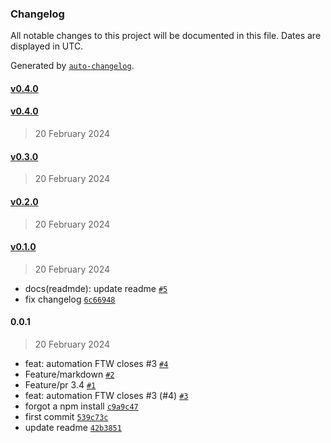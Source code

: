 ### Changelog

All notable changes to this project will be documented in this file. Dates are displayed in UTC.

Generated by [`auto-changelog`](https://github.com/CookPete/auto-changelog).

#### [v0.4.0](https://github.com/666alvin999/git-01/compare/v0.4.0...v0.4.0)

#### [v0.4.0](https://github.com/666alvin999/git-01/compare/v0.3.0...v0.4.0)

> 20 February 2024

#### [v0.3.0](https://github.com/666alvin999/git-01/compare/v0.2.0...v0.3.0)

> 20 February 2024

#### [v0.2.0](https://github.com/666alvin999/git-01/compare/v0.1.0...v0.2.0)

> 20 February 2024

#### [v0.1.0](https://github.com/666alvin999/git-01/compare/0.0.1...v0.1.0)

> 20 February 2024

- docs(readmde): update readme [`#5`](https://github.com/666alvin999/git-01/pull/5)
- fix changelog [`6c66948`](https://github.com/666alvin999/git-01/commit/6c6694813c265fd31d0f88abde02750b2a5a8d82)

#### 0.0.1

> 20 February 2024

- feat: automation FTW closes #3 [`#4`](https://github.com/666alvin999/git-01/pull/4)
- Feature/markdown [`#2`](https://github.com/666alvin999/git-01/pull/2)
- Feature/pr 3.4 [`#1`](https://github.com/666alvin999/git-01/pull/1)
- feat: automation FTW closes #3 (#4) [`#3`](https://github.com/666alvin999/git-01/issues/3)
- forgot a npm install [`c9a9c47`](https://github.com/666alvin999/git-01/commit/c9a9c471768e825fbbaae74103f71395adad391e)
- first commit [`539c73c`](https://github.com/666alvin999/git-01/commit/539c73c230f6f332db6709a4fcc3d06eac67dbcb)
- update readme [`42b3851`](https://github.com/666alvin999/git-01/commit/42b3851c127cca89ff45f53ddc46e80d6273cd93)
